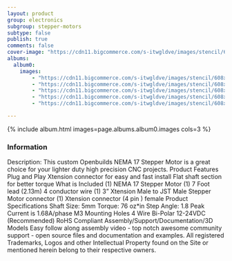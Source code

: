 ```yaml
---
layout: product
group: electronics
subgroup: stepper-motors
subtype: false
publish: true
comments: false
cover-image: "https://cdn11.bigcommerce.com/s-itwgldve/images/stencil/608x608/products/105/3876/Nema_17_motor__80955.1675310620.png?c=2"
albums:
  album0:
    images:
        - "https://cdn11.bigcommerce.com/s-itwgldve/images/stencil/608x608/products/105/3876/Nema_17_motor__80955.1675310620.png?c=2"
        - "https://cdn11.bigcommerce.com/s-itwgldve/images/stencil/608x608/products/105/4389/nema_17__28868.1675310620.jpg?c=2"
        - "https://cdn11.bigcommerce.com/s-itwgldve/images/stencil/608x608/products/105/3877/Nema_17_motor_3__54196.1675310620.png?c=2"
        - "https://cdn11.bigcommerce.com/s-itwgldve/images/stencil/608x608/products/105/3714/imgpsh_fullsize_4__22403.1675310620.jpg?c=2"
        - "https://cdn11.bigcommerce.com/s-itwgldve/images/stencil/608x608/products/105/6510/Nema17_TC__75961.1675310620.JPG?c=2"

---
```


{% include album.html images=page.albums.album0.images cols=3 %}

### Information

Description:
 This custom Openbuilds NEMA 17 Stepper Motor is a great choice for your lighter duty high precision CNC projects. Product Features   Plug and Play Xtension connector for easy and fast install Flat shaft section for better torque What is Included  (1) NEMA 17 Stepper Motor (1) 7 Foot  lead (2.13m) 4 conductor wire (1) 3” Xtension Male to JST Male Stepper Motor connector (1) Xtension connector (4 pin ) female Product Specifications  Shaft Size: 5mm Torque: 76 oz*in Step Angle: 1.8 Peak Current is 1.68A/phase M3 Mounting Holes 4 Wire Bi-Polar 12-24VDC (Recommended) RoHS Compliant Assembly/Support/Documentation/3D Models   Easy follow along assembly video - top notch awesome community support - open source files and documentation and examples. All registered Trademarks, Logos and other Intellectual Property found on the Site or mentioned herein belong to their respective owners.  

